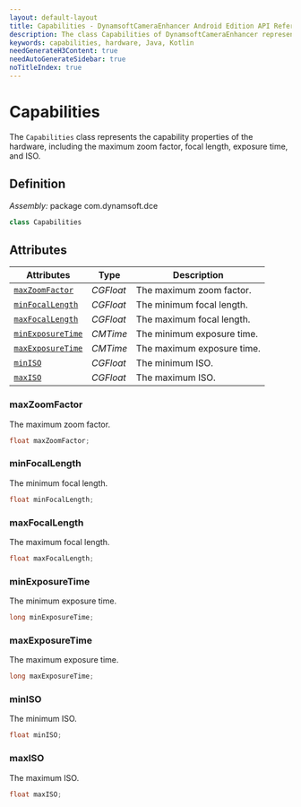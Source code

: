 ```yaml
---
layout: default-layout
title: Capabilities - DynamsoftCameraEnhancer Android Edition API Reference
description: The class Capabilities of DynamsoftCameraEnhancer represents the capability properties of the hardware, including the maximum zoom factor, focal length, exposure time, and ISO.
keywords: capabilities, hardware, Java, Kotlin
needGenerateH3Content: true
needAutoGenerateSidebar: true
noTitleIndex: true
---
```


# Capabilities

The `Capabilities` class represents the capability properties of the hardware, including the maximum zoom factor, focal length, exposure time, and ISO.

## Definition

*Assembly:* package com.dynamsoft.dce

```java
class Capabilities
```

## Attributes

| Attributes | Type | Description |
| ---------- | ---- | ----------- |
| [`maxZoomFactor`](#maxzoomfactor) | *CGFloat* | The maximum zoom factor. |
| [`minFocalLength`](#minfocallength) | *CGFloat* | The minimum focal length. |
| [`maxFocalLength`](#maxfocallength) | *CGFloat* | The maximum focal length. |
| [`minExposureTime`](#minexposuretime) | *CMTime* | The minimum exposure time. |
| [`maxExposureTime`](#maxexposuretime) | *CMTime* | The maximum exposure time. |
| [`minISO`](#miniso) | *CGFloat* | The minimum ISO. |
| [`maxISO`](#maxiso) | *CGFloat* | The maximum ISO. |

### maxZoomFactor

The maximum zoom factor.

```java
float maxZoomFactor;
```

### minFocalLength

The minimum focal length.

```java
float minFocalLength;
```

### maxFocalLength

The maximum focal length.

```java
float maxFocalLength;
```

### minExposureTime

The minimum exposure time.

```java
long minExposureTime;
```

### maxExposureTime

The maximum exposure time.

```java
long maxExposureTime;
```

### minISO

The minimum ISO.

```java
float minISO;
```

### maxISO

The maximum ISO.

```java
float maxISO;
```
